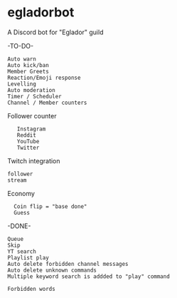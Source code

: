 # egladorbot
A Discord bot for "Eglador" guild

-TO-DO-
    
    Auto warn
    Auto kick/ban
    Member Greets
    Reaction/Emoji response
    Levelling
    Auto moderation
    Timer / Scheduler
    Channel / Member counters

Follower counter

       Instagram
       Reddit
       YouTube
       Twitter

Twitch integration

    follower
    stream

Economy

      Coin flip = "base done"
      Guess

-DONE-

    Queue
    Skip
    YT search
    Playlist play
    Auto delete forbidden channel messages
    Auto delete unknown commands
    Multiple keyword search is addded to "play" command

    Forbidden words